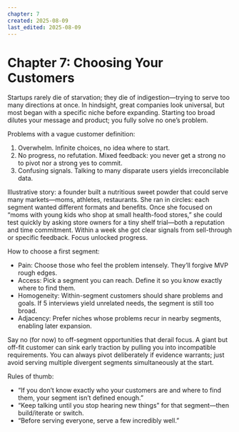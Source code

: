 ```yaml
---
chapter: 7
created: 2025-08-09
last_edited: 2025-08-09
---
```

# Chapter 7: Choosing Your Customers

Startups rarely die of starvation; they die of indigestion—trying to serve too many directions at once. In hindsight, great companies look universal, but most began with a specific niche before expanding. Starting too broad dilutes your message and product; you fully solve no one’s problem.

Problems with a vague customer definition:

1) Overwhelm. Infinite choices, no idea where to start.
2) No progress, no refutation. Mixed feedback: you never get a strong no to pivot nor a strong yes to commit.
3) Confusing signals. Talking to many disparate users yields irreconcilable data.

Illustrative story: a founder built a nutritious sweet powder that could serve many markets—moms, athletes, restaurants. She ran in circles: each segment wanted different formats and benefits. Once she focused on “moms with young kids who shop at small health-food stores,” she could test quickly by asking store owners for a tiny shelf trial—both a reputation and time commitment. Within a week she got clear signals from sell-through or specific feedback. Focus unlocked progress.

How to choose a first segment:

- Pain: Choose those who feel the problem intensely. They’ll forgive MVP rough edges.
- Access: Pick a segment you can reach. Define it so you know exactly where to find them.
- Homogeneity: Within-segment customers should share problems and goals. If 5 interviews yield unrelated needs, the segment is still too broad.
- Adjacency: Prefer niches whose problems recur in nearby segments, enabling later expansion.

Say no (for now) to off-segment opportunities that derail focus. A giant but off-fit customer can sink early traction by pulling you into incompatible requirements. You can always pivot deliberately if evidence warrants; just avoid serving multiple divergent segments simultaneously at the start.

Rules of thumb:

- “If you don’t know exactly who your customers are and where to find them, your segment isn’t defined enough.”
- “Keep talking until you stop hearing new things” for that segment—then build/iterate or switch.
- “Before serving everyone, serve a few incredibly well.”


